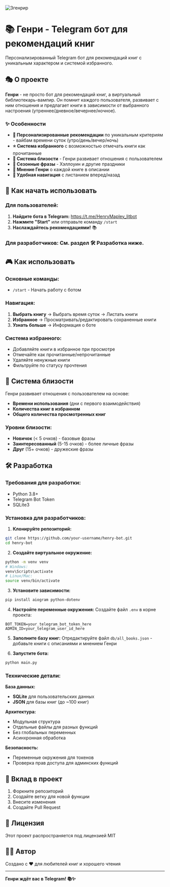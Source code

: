![3генрир](https://github.com/user-attachments/assets/27cd35c8-f625-4f08-8acf-db4dc0e4e3be)

# 📚 Генри - Telegram бот для рекомендаций книг

Персонализированный Telegram бот для рекомендаций книг с уникальным характером и системой избранного.

## 🎭 О проекте

**Генри** - не просто бот для рекомендаций книг, а виртуальный библиотекарь-вампир. Он помнит каждого пользователя, развивает с ним отношения и предлагает книги в зависимости от выбранного настроения (утреннее/дневное/вечернее/ночное).

### ✨ Особенности

- **🎯 Персонализированные рекомендации** по уникальным критериям - вайбам времени суток (утро/день/вечер/ночь)
- **⭐ Система избранного** с возможностью отмечать книги как прочитанные
- **💖 Система близости** - Генри развивает отношения с пользователем
- **🎃 Сезонные фразы** - Хэллоуин и другие праздники
- **📖 Мнение Генри** о каждой книге в описании
- **🔄 Удобная навигация** с листанием вперед/назад

## 🚀 Как начать использовать

### Для пользователей:
1. **Найдите бота в Telegram:** https://t.me/HenryMapley_litbot
2. **Нажмите "Start"** или отправьте команду `/start`
3. **Наслаждайтесь рекомендациями!** 📚

### Для разработчиков: См. раздел 🛠️ Разработка ниже.



## 🎮 Как использовать

### Основные команды:
- `/start` - Начать работу с ботом

### Навигация:
1. **Выбрать книгу** → Выбрать время суток → Листать книги
2. **Избранное** → Просматривать/редактировать сохраненные книги
3. **Узнать больше** → Информация о боте

### Система избранного:
- Добавляйте книги в избранное при просмотре
- Отмечайте как прочитанные/непрочитанные
- Удаляйте ненужные книги
- Фильтруйте по статусу прочтения

## 🧠 Система близости

Генри развивает отношения с пользователем на основе:
- **Времени использования** (дни с первого взаимодействия)
- **Количества книг в избранном**
- **Общего количества просмотренных книг**

### Уровни близости:
- **Новичок** (< 5 очков) - базовые фразы
- **Заинтересованный** (5-15 очков) - более личные фразы
- **Друг** (15+ очков) - дружеские фразы

## 🛠️ Разработка

### Требования для разработки:
- Python 3.8+
- Telegram Bot Token
- SQLite3

### Установка для разработчиков:

1. **Клонируйте репозиторий:**
```bash
git clone https://github.com/your-username/henry-bot.git
cd henry-bot
```

2. **Создайте виртуальное окружение:**
```bash
python -m venv venv
# Windows:
venv\Scripts\activate
# Linux/Mac:
source venv/bin/activate
```

3. **Установите зависимости:**
```bash
pip install aiogram python-dotenv
```

4. **Настройте переменные окружения:**
Создайте файл `.env` в корне проекта:
```env
BOT_TOKEN=your_telegram_bot_token_here
ADMIN_ID=your_telegram_user_id_here
```

5. **Заполните базу книг:**
Отредактируйте файл `db/all_books.json` - добавьте книги с описаниями и мнением Генри

6. **Запустите бота:**
```bash
python main.py
```

### Технические детали:

**База данных:**
- **SQLite** для пользовательских данных
- **JSON** для базы книг (до ~100 книг)

**Архитектура:**
- Модульная структура
- Отдельные файлы для разных функций
- Без глобальных переменных
- Асинхронная обработка

**Безопасность:**
- Переменные окружения для токенов
- Проверка прав доступа для админских функций





## 🤝 Вклад в проект

1. Форкните репозиторий
2. Создайте ветку для новой функции
3. Внесите изменения
4. Создайте Pull Request

## 📄 Лицензия

Этот проект распространяется под лицензией MIT

## 👨‍💻 Автор

Создано с ❤️ для любителей книг и хорошего чтения

---

**Генри ждёт вас в Telegram! 📚✨**
